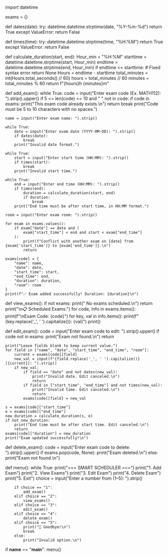 import datetime

exams = {}

def dates(date):
    try:
        datetime.datetime.strptime(date, "%Y-%m-%d")
        return True
    except ValueError:
        return False

def times(time):
    try:
        datetime.datetime.strptime(time, "%H:%M")
        return True
    except ValueError:
        return False

def calculate_duration(start, end):
    Hour_min = "%H:%M"
    starttime = datetime.datetime.strptime(start, Hour_min)
    endtime = datetime.datetime.strptime(end, Hour_min)
    if endtime <= starttime:  # Fixed syntax error
        return None
    Hours = endtime - starttime
    total_minutes = int(Hours.total_seconds() // 60)
    hours = total_minutes // 60
    minutes = total_minutes % 60
    return f"{hours}h {minutes}m"

def add_exam():
    while True:
        code = input("Enter exam code (Ex. MATH112): ").strip().upper()
        if 5 <= len(code) <= 10 and " " not in code:
            if code in exams:
                print("This exam code already exists.\n")
                return
            break
        print("Code must be 5 to 10 characters with no spaces.")

    name = input("Enter exam name: ").strip()

    while True:
        date = input("Enter exam date (YYYY-MM-DD): ").strip()
        if dates(date):
            break
        print("Invalid date format.")

    while True:
        start = input("Enter start time (HH:MM): ").strip()
        if times(start):
            break
        print("Invalid start time.")

    while True:
        end = input("Enter end time (HH:MM): ").strip()
        if times(end):
            duration = calculate_duration(start, end)
            if duration:
                break
        print("End time must be after start time, in HH:MM format.")

    room = input("Enter exam room: ").strip()

    for exam in exams.values():
        if exam["date"] == date and (
            exam["start_time"] < end and start < exam["end_time"]
        ):
            print(f"Conflict with another exam on {date} from {exam['start_time']} to {exam['end_time']}.\n")
            return

    exams[code] = {
        "name": name,
        "date": date,
        "start_time": start,
        "end_time": end,
        "duration": duration,
        "room": room
    }
    print(f"✅ Exam added successfully! Duration: {duration}\n")

def view_exams():
    if not exams:
        print(" No exams scheduled.\n")
        return
    print("\n📋 Scheduled Exams:")
    for code, info in exams.items():
        print(f"\nExam Code: {code}")
        for key, val in info.items():
            print(f"   {key.replace('_', ' ').capitalize()}: {val}")
    print()

def edit_exam():
    code = input("Enter exam code to edit: ").strip().upper()
    if code not in exams:
        print("Exam not found.\n")
        return

    print("Leave fields blank to keep current value.")
    for field in ["name", "date", "start_time", "end_time", "room"]:
        current = exams[code][field]
        new_val = input(f"{field.replace('_', ' ').capitalize()} [{current}]: ").strip()
        if new_val:
            if field == "date" and not dates(new_val):
                print("Invalid date. Edit canceled.\n")
                return
            if field in ["start_time", "end_time"] and not times(new_val):
                print("Invalid time. Edit canceled.\n")
                return
            exams[code][field] = new_val

    s = exams[code]["start_time"]
    e = exams[code]["end_time"]
    new_duration = calculate_duration(s, e)
    if not new_duration:
        print("End time must be after start time. Edit canceled.\n")
        return
    exams[code]["duration"] = new_duration
    print("Exam updated successfully!\n")

def delete_exam():
    code = input("Enter exam code to delete: ").strip().upper()
    if exams.pop(code, None):
        print("Exam deleted.\n")
    else:
        print("Exam not found.\n")

def menu():
    while True:
        print("=== SMART SCHEDULER ===")
        print("1. Add Exam")
        print("2. View Exams")
        print("3. Edit Exam")
        print("4. Delete Exam")
        print("5. Exit")
        choice = input("Enter a number from (1–5): ").strip()

        if choice == "1":
            add_exam()
        elif choice == "2":
            view_exams()
        elif choice == "3":
            edit_exam()
        elif choice == "4":
            delete_exam()
        elif choice == "5":
            print("👋 Goodbye!\n")
            break
        else:
            print("Invalid option.\n")

if __name__ == "__main__":
    menu()
